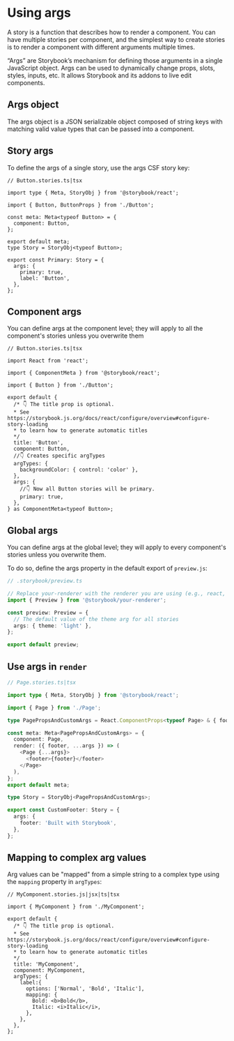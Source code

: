 # Using args

A story is a function that describes how to render a component. You can have multiple stories per component, and the simplest way to create stories is to render a component with different arguments multiple times.

“Args” are Storybook’s mechanism for defining those arguments in a single JavaScript object. Args can be used to dynamically change props, slots, styles, inputs, etc. It allows Storybook and its addons to live edit components.

## Args object

The args object is a JSON serializable object composed of string keys with matching valid value types that can be passed into a component.


## Story args

To define the args of a single story, use the args CSF story key:

```tsx
// Button.stories.ts|tsx

import type { Meta, StoryObj } from '@storybook/react';

import { Button, ButtonProps } from './Button';

const meta: Meta<typeof Button> = {
  component: Button,
};

export default meta;
type Story = StoryObj<typeof Button>;

export const Primary: Story = {
  args: {
    primary: true,
    label: 'Button',
  },
};
```


## Component args

You can define args at the component level; they will apply to all the component's stories unless you overwrite them

```tsx
// Button.stories.ts|tsx

import React from 'react';

import { ComponentMeta } from '@storybook/react';

import { Button } from './Button';

export default {
  /* 👇 The title prop is optional.
  * See https://storybook.js.org/docs/react/configure/overview#configure-story-loading
  * to learn how to generate automatic titles
  */
  title: 'Button',
  component: Button,
  //👇 Creates specific argTypes
  argTypes: {
    backgroundColor: { control: 'color' },
  },
  args: {
    //👇 Now all Button stories will be primary.
    primary: true,
  },
} as ComponentMeta<typeof Button>;
```

## Global args

You can define args at the global level; they will apply to every component's stories unless you overwrite them.

To do so, define the args property in the default export of `preview.js`:

```ts
// .storybook/preview.ts

// Replace your-renderer with the renderer you are using (e.g., react, vue3, angular, etc.)
import { Preview } from '@storybook/your-renderer';

const preview: Preview = {
  // The default value of the theme arg for all stories
  args: { theme: 'light' },
};

export default preview;
```

## Use args in `render`

```ts
// Page.stories.ts|tsx

import type { Meta, StoryObj } from '@storybook/react';

import { Page } from './Page';

type PagePropsAndCustomArgs = React.ComponentProps<typeof Page> & { footer?: string };

const meta: Meta<PagePropsAndCustomArgs> = {
  component: Page,
  render: ({ footer, ...args }) => (
    <Page {...args}>
      <footer>{footer}</footer>
    </Page>
  ),
};
export default meta;

type Story = StoryObj<PagePropsAndCustomArgs>;

export const CustomFooter: Story = {
  args: {
    footer: 'Built with Storybook',
  },
};
```


## Mapping to complex arg values

Arg values can be "mapped" from a simple string to a complex type using the `mapping` property in `argTypes`:

```tsx
// MyComponent.stories.js|jsx|ts|tsx

import { MyComponent } from './MyComponent';

export default {
  /* 👇 The title prop is optional.
  * See https://storybook.js.org/docs/react/configure/overview#configure-story-loading
  * to learn how to generate automatic titles
  */
  title: 'MyComponent',
  component: MyComponent,
  argTypes: {
    label:{
      options: ['Normal', 'Bold', 'Italic'],
      mapping: {
        Bold: <b>Bold</b>,
        Italic: <i>Italic</i>,
      },
    },
  },
};
```